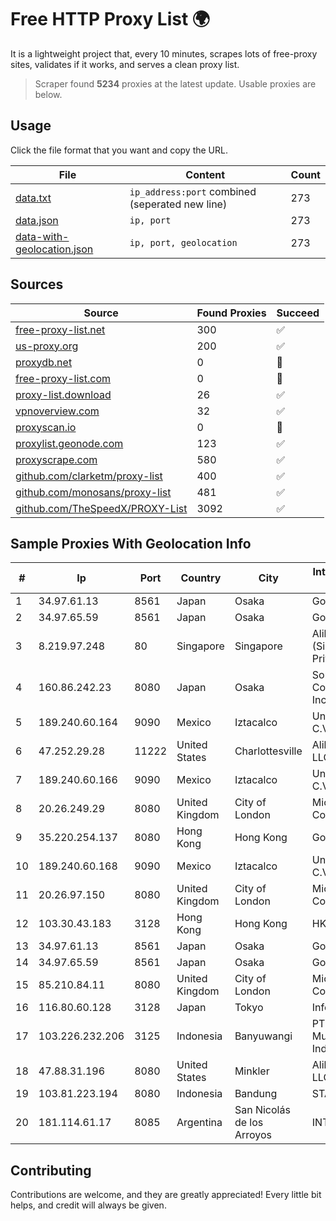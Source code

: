 
# Free HTTP Proxy List 🌍

It is a lightweight project that, every 10 minutes, scrapes lots of free-proxy sites, validates if it works, and serves a clean proxy list.


> Scraper found **5234** proxies at the latest update. Usable proxies are below.

## Usage

Click the file format that you want and copy the URL.


|File|Content|Count|
|----|-------|-----|
|[data.txt](https://raw.githubusercontent.com/themiralay/Proxy-List-World/master/data.txt)|`ip_address:port` combined (seperated new line)|273|
|[data.json](https://raw.githubusercontent.com/themiralay/Proxy-List-World/master/data.json)|`ip, port`|273|
|[data-with-geolocation.json](https://raw.githubusercontent.com/themiralay/Proxy-List-World/master/data-with-geolocation.json)|`ip, port, geolocation`|273|

## Sources

|Source|Found Proxies|Succeed|
|------|-------------|-------|
|[free-proxy-list.net](https://free-proxy-list.net)|300|✅|
|[us-proxy.org](https://www.us-proxy.org)|200|✅|
|[proxydb.net](http://proxydb.net)|0|🚫|
|[free-proxy-list.com](https://free-proxy-list.com/?page=&port=&type%5B%5D=http&type%5B%5D=https&up_time=0&search=Search)|0|🚫|
|[proxy-list.download](https://www.proxy-list.download/HTTP)|26|✅|
|[vpnoverview.com](https://vpnoverview.com/privacy/anonymous-browsing/free-proxy-servers)|32|✅|
|[proxyscan.io](https://www.proxyscan.io)|0|🚫|
|[proxylist.geonode.com](https://proxylist.geonode.com/api/proxy-list?limit=300&page=1&sort_by=lastChecked&sort_type=desc&protocols=http,https)|123|✅|
|[proxyscrape.com](https://api.proxyscrape.com/v2/?request=displayproxies&protocol=http&timeout=10000&country=all&ssl=all&anonymity=all)|580|✅|
|[github.com/clarketm/proxy-list](https://raw.githubusercontent.com/clarketm/proxy-list/master/proxy-list-raw.txt)|400|✅|
|[github.com/monosans/proxy-list](https://raw.githubusercontent.com/monosans/proxy-list/main/proxies/http.txt)|481|✅|
|[github.com/TheSpeedX/PROXY-List](https://raw.githubusercontent.com/TheSpeedX/PROXY-List/master/http.txt)|3092|✅|


## Sample Proxies With Geolocation Info

|#|Ip|Port|Country|City|Internet Service Provider|
|-|--|----|-------|----|-------------------------|
|1|34.97.61.13|8561|Japan|Osaka|Google LLC|
|2|34.97.65.59|8561|Japan|Osaka|Google LLC|
|3|8.219.97.248|80|Singapore|Singapore|Alibaba Cloud (Singapore) Private Limited|
|4|160.86.242.23|8080|Japan|Osaka|Sony Network Communications Inc|
|5|189.240.60.164|9090|Mexico|Iztacalco|Uninet S.A. de C.V.|
|6|47.252.29.28|11222|United States|Charlottesville|Alibaba.com LLC|
|7|189.240.60.166|9090|Mexico|Iztacalco|Uninet S.A. de C.V.|
|8|20.26.249.29|8080|United Kingdom|City of London|Microsoft Corporation|
|9|35.220.254.137|8080|Hong Kong|Hong Kong|Google LLC|
|10|189.240.60.168|9090|Mexico|Iztacalco|Uninet S.A. de C.V.|
|11|20.26.97.150|8080|United Kingdom|City of London|Microsoft Corporation|
|12|103.30.43.183|3128|Hong Kong|Hong Kong|HKVPS|
|13|34.97.61.13|8561|Japan|Osaka|Google LLC|
|14|34.97.65.59|8561|Japan|Osaka|Google LLC|
|15|85.210.84.11|8080|United Kingdom|City of London|Microsoft Corporation|
|16|116.80.60.128|3128|Japan|Tokyo|InfoSphere|
|17|103.226.232.206|3125|Indonesia|Banyuwangi|PT Jaringan Multimedia Indonesia|
|18|47.88.31.196|8080|United States|Minkler|Alibaba.com LLC|
|19|103.81.223.194|8080|Indonesia|Bandung|STARNET|
|20|181.114.61.17|8085|Argentina|San Nicolás de los Arroyos|INTERAIR|



## Contributing

Contributions are welcome, and they are greatly appreciated! Every
little bit helps, and credit will always be given.

